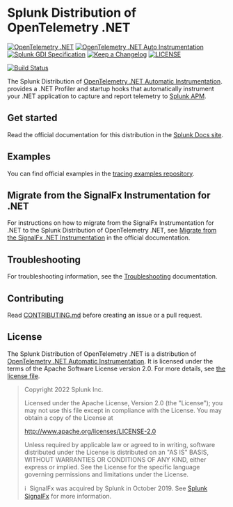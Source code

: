 # Splunk Distribution of OpenTelemetry .NET

[![OpenTelemetry .NET](https://img.shields.io/badge/OTel-1.8.1-blueviolet)](https://github.com/open-telemetry/opentelemetry-dotnet/releases/tag/core-1.8.1)
[![OpenTelemetry .NET Auto Instrumentation](https://img.shields.io/badge/OTelAuto-v1.6.0-blueviolet)](https://github.com/open-telemetry/opentelemetry-dotnet-instrumentation/releases/tag/v1.6.0)
[![Splunk GDI Specification](https://img.shields.io/badge/GDI-1.6.0-blueviolet)](https://github.com/signalfx/gdi-specification/releases/tag/v1.6.0)
[![Keep a Changelog](https://img.shields.io/badge/changelog-Keep%20a%20Changelog-%23E05735)](CHANGELOG.md)
[![LICENSE](https://img.shields.io/github/license/signalfx/splunk-otel-dotnet)](LICENSE)

[![Build Status](https://img.shields.io/github/actions/workflow/status/signalfx/splunk-otel-dotnet/ci.yml?branch=main)](https://github.com/signalfx/splunk-otel-dotnet/actions?query=branch%3Amain)

The Splunk Distribution of
[OpenTelemetry .NET Automatic Instrumentation](https://github.com/open-telemetry/opentelemetry-dotnet-instrumentation).
provides a .NET Profiler and startup hooks
that automatically instrument your .NET application to capture and report
telemetry to [Splunk APM](https://docs.splunk.com/Observability/apm/intro-to-apm.html).

## Get started

Read the official documentation for this distribution in the
[Splunk Docs site](https://quickdraw.splunk.com/redirect/?product=Observability&version=current&location=otel.net.application).

## Examples

You can find official examples in the [tracing examples repository](https://github.com/signalfx/tracing-examples/tree/main/opentelemetry-tracing/opentelemetry-dotnet).

## Migrate from the SignalFx Instrumentation for .NET

For instructions on how to migrate from the SignalFx Instrumentation for .NET to
the Splunk Distribution of OpenTelemetry .NET, see
[Migrate from the SignalFx .NET Instrumentation](https://quickdraw.splunk.com/redirect/?product=Observability&version=current&location=otel.net.migrate)
in the official documentation.

## Troubleshooting

For troubleshooting information, see the
[Troubleshooting](https://quickdraw.splunk.com/redirect/?product=Observability&version=current&location=otel.net.tshoot)
documentation.

## Contributing

Read [CONTRIBUTING.md](CONTRIBUTING.md)
before creating an issue or a pull request.

## License

The Splunk Distribution of OpenTelemetry .NET is a distribution of
[OpenTelemetry .NET Automatic Instrumentation](https://github.com/open-telemetry/opentelemetry-dotnet-instrumentation).
It is licensed under the terms of the Apache Software License version 2.0.
For more details, see [the license file](./LICENSE).

> Copyright 2022 Splunk Inc.
>
> Licensed under the Apache License, Version 2.0 (the "License");
> you may not use this file except in compliance with the License.
> You may obtain a copy of the License at
>
> <http://www.apache.org/licenses/LICENSE-2.0>
>
> Unless required by applicable law or agreed to in writing,
> software distributed under the License is distributed on an "AS IS" BASIS,
> WITHOUT WARRANTIES OR CONDITIONS OF ANY KIND, either express or implied.
> See the License for the specific language governing permissions
> and limitations under the License.
>
>ℹ️&nbsp;&nbsp;SignalFx was acquired by Splunk in October 2019.
> See [Splunk SignalFx](https://www.splunk.com/en_us/investor-relations/acquisitions/signalfx.html)
> for more information.
